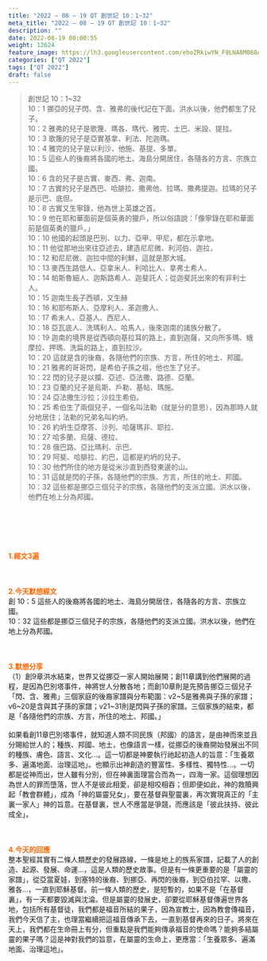 ```yaml
---
title: "2022 – 08 – 19 QT 創世記 10：1~32"
meta_title: "2022 – 08 – 19 QT 創世記 10：1~32"
description: ""
date: 2022-08-19 00:00:55
weight: 12624
feature_image: https://lh3.googleusercontent.com/ehoZRkiwYN_F9LNA8M068AYxt73EavCZno-PD1cJRuf5BbSkQVUWr3gNEbt5kSs28Pb_Elg17kSrtf9ybWvojWoMV6I4tPM3vGRGDq6GkKkPdL2Gut4QAIw4-uykKUAtNiKgQKntvsU=w800
categories: ["QT 2022"]
tags: ["QT 2022"]
draft: false
---
```


<blockquote>創世記 10：1~32<br />
10：1 挪亞的兒子閃、含、雅弗的後代記在下面。洪水以後，他們都生了兒子。<br />
10：2 雅弗的兒子是歌篾、瑪各、瑪代、雅完、土巴、米設、提拉。<br />
10：3 歌篾的兒子是亞實基拿、利法、陀迦瑪。<br />
10：4 雅完的兒子是以利沙、他施、基提、多單。<br />
10：5 這些人的後裔將各國的地土、海島分開居住，各隨各的方言、宗族立國。<br />
10：6 含的兒子是古實、麥西、弗、迦南。<br />
10：7 古實的兒子是西巴、哈腓拉、撒弗他、拉瑪、撒弗提迦。拉瑪的兒子是示巴、底但。<br />
10：8 古實又生寧錄，他為世上英雄之首。<br />
10：9 他在耶和華面前是個英勇的獵戶，所以俗語說：「像寧錄在耶和華面前是個英勇的獵戶。」<br />
10：10 他國的起頭是巴別、以力、亞甲、甲尼，都在示拿地。<br />
10：11 他從那地出來往亞述去，建造尼尼微、利河伯、迦拉，<br />
10：12 和尼尼微、迦拉中間的利鮮，這就是那大城。<br />
10：13 麥西生路低人、亞拿米人、利哈比人、拿弗土希人、<br />
10：14 帕斯魯細人、迦斯路希人、迦斐託人；從迦斐託出來的有非利士人。<br />
10：15 迦南生長子西頓，又生赫<br />
10：16 和耶布斯人、亞摩利人、革迦撒人、<br />
10：17 希未人、亞基人、西尼人、<br />
10：18 亞瓦底人、洗瑪利人、哈馬人，後來迦南的諸族分散了。<br />
10：19 迦南的境界是從西頓向基拉耳的路上，直到迦薩，又向所多瑪、蛾摩拉、押瑪、洗扁的路上，直到拉沙。<br />
10：20 這就是含的後裔，各隨他們的宗族、方言，所住的地土、邦國。<br />
10：21 雅弗的哥哥閃，是希伯子孫之祖，他也生了兒子。<br />
10：22 閃的兒子是以攔、亞述、亞法撒、路德、亞蘭。<br />
10：23 亞蘭的兒子是烏斯、戶勒、基帖、瑪施。<br />
10：24 亞法撒生沙拉；沙拉生希伯。<br />
10：25 希伯生了兩個兒子，一個名叫法勒（就是分的意思），因為那時人就分地居住；法勒的兄弟名叫約坍。<br />
10：26 約坍生亞摩答、沙列、哈薩瑪非、耶拉、<br />
10：27 哈多蘭、烏薩、德拉、<br />
10：28 俄巴路、亞比瑪利、示巴、<br />
10：29 阿斐、哈腓拉、約巴，這都是約坍的兒子。<br />
10：30 他們所住的地方是從米沙直到西發東邊的山。<br />
10：31 這就是閃的子孫，各隨他們的宗族、方言，所住的地土、邦國。<br />
10：32 這些都是挪亞三個兒子的宗族，各隨他們的支派立國。洪水以後，他們在地上分為邦國。</blockquote><br />
&nbsp;<br />
<br />
&nbsp;<br />
<br />
<span style="color: #ff6600;"><strong>1.經文3遍</strong></span><br />
<br />
&nbsp;<br />
<br />
<span style="color: #ff6600;"><strong>2.今天默想經文<br />
</strong></span>創 10：5 這些人的後裔將各國的地土、海島分開居住，各隨各的方言、宗族立國。<br />
10：32 這些都是挪亞三個兒子的宗族，各隨他們的支派立國。洪水以後，他們在地上分為邦國。<br />
<br />
&nbsp;<br />
<br />
<strong><span style="color: #ff6600;">3.默想分享<br />
</span></strong>（1）創9章洪水結束，世界又從挪亞一家人開始展開；創11章講到他們展開的過程，是因為巴別塔事件，神將世人分散各地；而創10章則是先預告挪亞三個兒子「閃、含、雅弗」三個家庭的後裔家譜與分布範圍：v2~5是雅弗與子孫的家譜；v6~20是含與其子孫的家譜；v21~31則是閃與子孫的家譜。三個家族的結束，都是「各隨他們的宗族、方言，所住的地土、邦國。」<br />
<br />
如果看創11章巴別塔事件，就知道人類不同民族（邦國）的語言，是由神而來並且分賜給世人的；種族、邦國、地土，也像語言一樣，從挪亞的後裔開始發展出不同的種族、膚色、語言、文化…。這一切都是神要執行祂起初造人的旨意：「生養眾多、遍滿地面、治理這地」。也顯示出神創造的豐富性、多樣性、獨特性…。一切都是從神而出，世人雖有分別，但在神裏面理當合而為一，四海一家。這個理想因為世人的罪而墮落，世人不是彼此相愛，卻是相咬相吞；但即便如此，神的救贖興起「教會群體」，成為「神的屬靈兒女」，要在基督與聖靈裏，再次實現真正的「主裏一家人」神的旨意。在基督裏，世人不應當是爭競，而應該是「彼此扶持、彼此成全」。<br />
<br />
&nbsp;<br />
<br />
<strong><span style="color: #ff6600;">4.今天的回應<br />
</span></strong>整本聖經其實有二條人類歷史的發展路線，一條是地上的族系家譜，記載了人的創造、起源、發展、命運…，這是人類的歷史故事。但是有一條更重要的是「屬靈的家譜」，從亞當夏娃，到塞特的後裔、到挪亞、再閃的後裔，到亞伯拉罕、以撒、雅各…，一直到耶穌基督。前一條人類的歷史，是短暫的，如果不是「在基督裏」，有一天都要毀滅與沈淪。但是屬靈的發展史，卻要從耶穌基督傳遍世界各地，包括所有基督徒，我們都是福音所結的果子，因為宣教士，因為教會傳福音，我們今天信了主，也理當繼續把這福音傳承下去，一直到基督再來的日子。將來在天上，我們都在生命冊上有分，但重點是我們能夠傳承福音的使命嗎？能夠多結屬靈的果子嗎？這是神對我們的旨意，在屬靈的生命上，更應當：「生養眾多、遍滿地面、治理這地」。<br />
<div id="gtx-trans" style="position: absolute; left: -10px; top: 1657.81px;"><br />
<div class="gtx-trans-icon"></div><br />
</div>
        